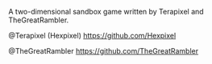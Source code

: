 A two-dimensional sandbox game written by Terapixel and TheGreatRambler.

@Terapixel (Hexpixel)
https://github.com/Hexpixel

@TheGreatRambler
https://github.com/TheGreatRambler


